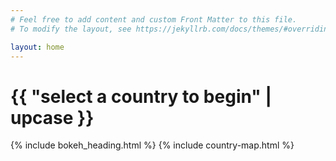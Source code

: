```yaml
---
# Feel free to add content and custom Front Matter to this file.
# To modify the layout, see https://jekyllrb.com/docs/themes/#overriding-theme-defaults

layout: home
---
```

<h1 class="spa-header">{{ "select a country to begin" | upcase }}</h1>
{% include bokeh_heading.html %}
{% include country-map.html %}
